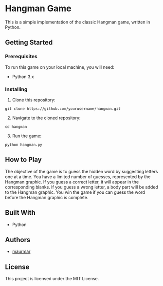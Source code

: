 # Hangman Game

This is a simple implementation of the classic Hangman game, written in Python.

## Getting Started

### Prerequisites

To run this game on your local machine, you will need:

- Python 3.x

### Installing

1. Clone this repository:

```
git clone https://github.com/yourusername/hangman.git
```

2. Navigate to the cloned repository:

```
cd hangman
```

3. Run the game:

```
python hangman.py
```

## How to Play

The objective of the game is to guess the hidden word by suggesting letters one at a time. You have a limited number of guesses, represented by the Hangman graphic. If you guess a correct letter, it will appear in the corresponding blanks. If you guess a wrong letter, a body part will be added to the Hangman graphic. You win the game if you can guess the word before the Hangman graphic is complete.

## Built With

- Python

## Authors

- [maurmar](https://github.com/maurm4r)

## License

This project is licensed under the MIT License.
